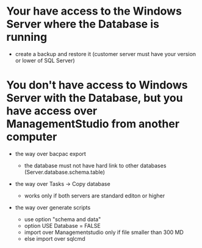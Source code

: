 
# Your have access to the Windows Server where the Database is running
  * create a backup and restore it (customer server must have your version or lower of SQL Server)



# You don't have access to Windows Server with the Database, but you have access over ManagementStudio from another computer

* the way over bacpac export
  * the database must not have hard link to other databases (Server.database.schema.table)

* the way over Tasks -> Copy database
  * works only if both servers are standard editon or higher

* the way over generate scripts
  * use option "schema and data"
  * option USE Database = FALSE
  * import over Managementstudio only if file smaller than 300 MD
  * else import over sqlcmd
  
  
